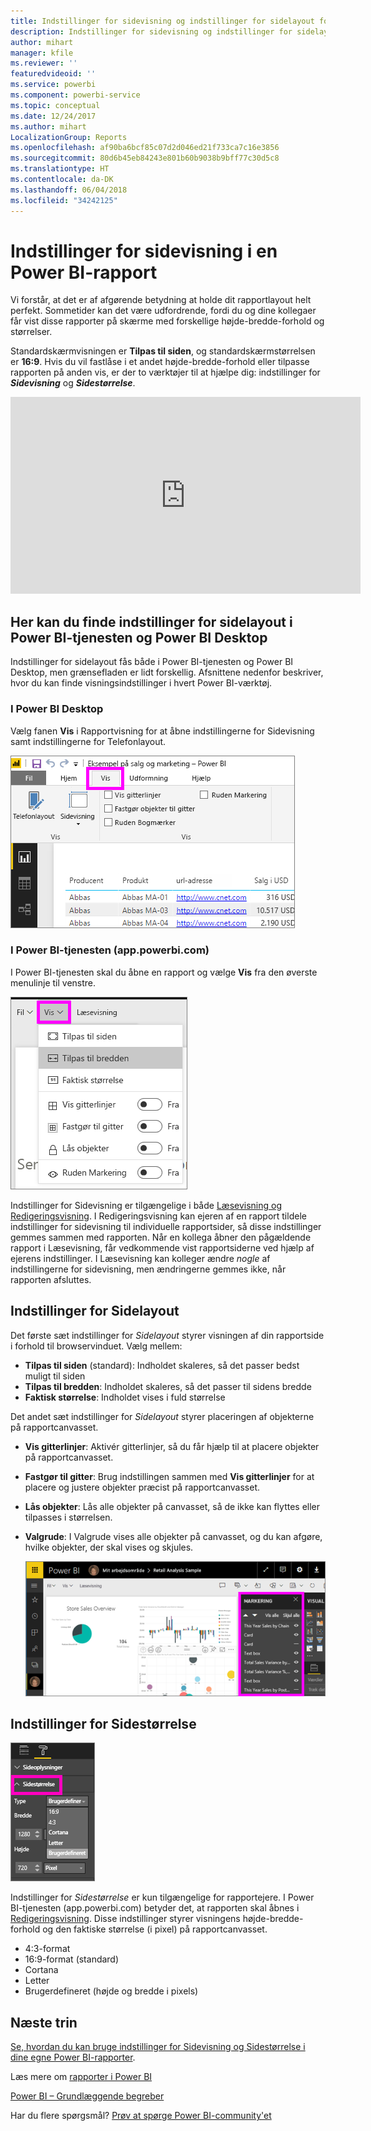 ```yaml
---
title: Indstillinger for sidevisning og indstillinger for sidelayout for en rapport
description: Indstillinger for sidevisning og indstillinger for sidelayout for en rapport
author: mihart
manager: kfile
ms.reviewer: ''
featuredvideoid: ''
ms.service: powerbi
ms.component: powerbi-service
ms.topic: conceptual
ms.date: 12/24/2017
ms.author: mihart
LocalizationGroup: Reports
ms.openlocfilehash: af90ba6bcf85c07d2d046ed21f733ca7c16e3856
ms.sourcegitcommit: 80d6b45eb84243e801b60b9038b9bff77c30d5c8
ms.translationtype: HT
ms.contentlocale: da-DK
ms.lasthandoff: 06/04/2018
ms.locfileid: "34242125"
---
```

# <a name="page-display-settings-in-a-power-bi-report"></a>Indstillinger for sidevisning i en Power BI-rapport
Vi forstår, at det er af afgørende betydning at holde dit rapportlayout helt perfekt. Sommetider kan det være udfordrende, fordi du og dine kollegaer får vist disse rapporter på skærme med forskellige højde-bredde-forhold og størrelser. 

Standardskærmvisningen er **Tilpas til siden**, og standardskærmstørrelsen er **16:9**. Hvis du vil fastlåse i et andet højde-bredde-forhold eller tilpasse rapporten på anden vis, er der to værktøjer til at hjælpe dig: indstillinger for ***Sidevisning*** og ***Sidestørrelse***.

<iframe width="560" height="315" src="https://www.youtube.com/embed/5tg-OXzxe2g" frameborder="0" allowfullscreen></iframe>


## <a name="where-to-find-page-view-settings-in-power-bi-service-and-power-bi-desktop"></a>Her kan du finde indstillinger for sidelayout i Power BI-tjenesten og Power BI Desktop
Indstillinger for sidelayout fås både i Power BI-tjenesten og Power BI Desktop, men grænsefladen er lidt forskellig. Afsnittene nedenfor beskriver, hvor du kan finde visningsindstillinger i hvert Power BI-værktøj.

### <a name="in-power-bi-desktop"></a>I Power BI Desktop
Vælg fanen **Vis** i Rapportvisning for at åbne indstillingerne for Sidevisning samt indstillingerne for Telefonlayout.

  ![valgrude](media/power-bi-report-display-settings/power-bi-desktop-view-settings.png)

### <a name="in-power-bi-service-apppowerbicom"></a>I Power BI-tjenesten (app.powerbi.com)
I Power BI-tjenesten skal du åbne en rapport og vælge **Vis** fra den øverste menulinje til venstre.

![](media/power-bi-report-display-settings/power-bi-change-page-view.png)

Indstillinger for Sidevisning er tilgængelige i både [Læsevisning og Redigeringsvisning](service-reading-view-and-editing-view.md). I Redigeringsvisning kan ejeren af en rapport tildele indstillinger for sidevisning til individuelle rapportsider, så disse indstillinger gemmes sammen med rapporten. Når en kollega åbner den pågældende rapport i Læsevisning, får vedkommende vist rapportsiderne ved hjælp af ejerens indstillinger.  I Læsevisning kan kolleger ændre *nogle* af indstillingerne for sidevisning, men ændringerne gemmes ikke, når rapporten afsluttes.

##    <a name="page-view-settings"></a>Indstillinger for Sidelayout
Det første sæt indstillinger for *Sidelayout* styrer visningen af din rapportside i forhold til browservinduet.  Vælg mellem:

* **Tilpas til siden** (standard): Indholdet skaleres, så det passer bedst muligt til siden
* **Tilpas til bredden**: Indholdet skaleres, så det passer til sidens bredde
* **Faktisk størrelse**: Indholdet vises i fuld størrelse

Det andet sæt indstillinger for *Sidelayout* styrer placeringen af objekterne på rapportcanvasset.

* **Vis gitterlinjer**: Aktivér gitterlinjer, så du får hjælp til at placere objekter på rapportcanvasset.
* **Fastgør til gitter**: Brug indstillingen sammen med **Vis gitterlinjer** for at placere og justere objekter præcist på rapportcanvasset. 
* **Lås objekter**: Lås alle objekter på canvasset, så de ikke kan flyttes eller tilpasses i størrelsen.
* **Valgrude**: I Valgrude vises alle objekter på canvasset, og du kan afgøre, hvilke objekter, der skal vises og skjules.

    ![valgrude](media/power-bi-report-display-settings/power-bi-selection-pane.png)



## <a name="page-size-settings"></a>Indstillinger for Sidestørrelse
![](media/power-bi-report-display-settings/power-bi--page-size.png)

Indstillinger for *Sidestørrelse* er kun tilgængelige for rapportejere. I Power BI-tjenesten (app.powerbi.com) betyder det, at rapporten skal åbnes i [Redigeringsvisning](service-reading-view-and-editing-view.md). Disse indstillinger styrer visningens højde-bredde-forhold og den faktiske størrelse (i pixel) på rapportcanvasset.   

* 4:3-format
* 16:9-format (standard)
* Cortana
* Letter
* Brugerdefineret (højde og bredde i pixels)

## <a name="next-steps"></a>Næste trin
[Se, hvordan du kan bruge indstillinger for Sidevisning og Sidestørrelse i dine egne Power BI-rapporter](power-bi-change-report-display-settings.md).

Læs mere om [rapporter i Power BI](service-reports.md)

[Power BI – Grundlæggende begreber](service-basic-concepts.md)

Har du flere spørgsmål? [Prøv at spørge Power BI-community'et](http://community.powerbi.com/)

